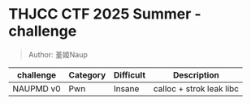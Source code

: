 # THJCC CTF 2025 Summer - challenge
> Author: 堇姬Naup

| challenge | Category | Difficult | Description |
|-----------|----------|-----------|-------------|
|NAUPMD v0 | Pwn | Insane | calloc + strok leak libc |
